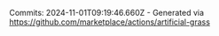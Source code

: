 Commits: 2024-11-01T09:19:46.660Z - Generated via https://github.com/marketplace/actions/artificial-grass
<br>
